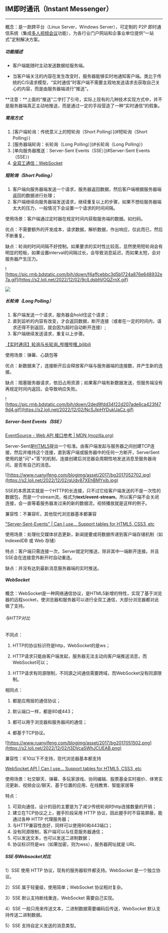 ## IM即时通讯（Instant Messenger）

---

概念：是一款跨平台（Linux Server，Windows Server），可定制的 P2P 即时通信系统（集成[多人视频会议](https://baike.baidu.com/item/多人视频会议/6541929)功能），为各行业门户网站和企事业单位提供“一站式”定制解决方案。



##### 功能描述

+ 客户端能随时主动发送数据给服务端。

+ 当客户端关注的内容在发生改变时，服务器能够实时地通知客户端。类比于传统的C/S请求模型，“实时通信”时客户端不需要主观地发送请求去获取自己关心的内容，而是由服务器端进行“推送”。

**注意：**上面的“推送”二字打了引号，实际上现有的几种技术实现方式中，并不是服务器端真正主动地推送，而是通过一定的手段营造了一种“实时通信”的假象。



##### 常用方式

1. [客户端轮询：传统意义上的短轮询（Short Polling）](#短轮询（Short Polling）)
2. [服务器端轮询：长轮询（Long Polling）](#长轮询（Long Polling）)
3. [单向服务器推送：Server-Sent Events（SSE）](#Server-Sent Events（SSE）)
4. [全双工通信：WebSocket](#WebSocket)



##### 短轮询（Short Polling）

1. 客户端向服务器端发送一个请求，服务器返回数据，然后客户端根据服务器端返回的数据进行处理；
2. 客户端继续向服务器端发送请求，继续重复以上的步骤，如果不想给服务器端太大的压力，一般情况下会设置一个请求的时间间隔。

使用场景：客户端通过定时器在规定时间内获取服务端的数据。如扫码。

优点：不需要额外的开发成本，请求数据，解析数据，作出响应，仅此而已，然后不断重复。

缺点：轮询的时间间隔不好控制。如果要求的实时性比较高，显然使用短轮询会有明显的短板，如果设置interval的间隔过长，会导致消息延迟，而如果太短，会对服务器产生压力。

![https://pic.rmb.bdstatic.com/bjh/down/f4affcebbc3d5b1724a876e648932e7a.gif](https://s2.loli.net/2022/12/02/9cILdsbhVOQZrnX.gif)

![](https://s2.loli.net/2022/12/02/cVdpEgofTOGeK84.gif)



##### 长轮询（Long Polling）

1. 客户端发送一个请求，服务器会hold住这个请求；
2. 直到监听的内容有改变，才会返回数据，断开连接（或者在一定的时间内，请求还得不到返回，就会因为超时自动断开连接）;
3. 客户端继续发送请求，重复以上步骤。

[【实时通讯】轮询与长轮询_哔哩哔哩_bilibili](https://www.bilibili.com/video/BV1C5411t7Nh)

使用场景：弹幕、心跳包等

优点：新数据来了，连接断开后会释放客户端与服务器端的连接数，并产生新的连接。

缺点：阻塞服务器请求，依旧占用资源；如果客户端有新数据发送，但服务端没有再规定时间内返回，会导致响应失败。

![https://pic.rmb.bdstatic.com/bjh/down/2ded9fdd34f22d207ade6ca423f479d4.gif](https://s2.loli.net/2022/12/02/NcSJIpHYDukUaCz.gif)



##### Server-Sent Events（SSE）

[EventSource - Web API 接口参考 | MDN (mozilla.org)](https://developer.mozilla.org/zh-CN/docs/Web/API/EventSource)

Server-Sent是[HTML5](https://so.csdn.net/so/search?q=HTML5&spm=1001.2101.3001.7020)提出一个标准。由客户端发起与服务器之间创建TCP连接，然后并维持这个连接，直到客户端或服务器中的任何一方断开，ServerSent使用的是"问"+"答"的机制，连接创建后浏览器会周期性地发送消息至服务器询问，是否有自己的消息。

![https://www.ruanyifeng.com/blogimg/asset/2017/bg2017052702.jpg](https://s2.loli.net/2022/12/02/qUdy87XEhBMYxib.jpg)

SSE的本质其实就是一个HTTP的长连接，只不过它给客户端发送的不是一次性的数据包，而是一个stream流，格式为**text/event-stream**。所以客户端不会关闭连接，会一直等着服务器发过来的新的数据流，视频播放就是这样的例子。

兼容性：不兼容IE，其他现代浏览器基本都兼容

["Server-Sent-Events" | Can I use... Support tables for HTML5, CSS3, etc](https://caniuse.com/?search=Server-Sent-Events)

使用场景：处理社交媒体状态更新，新闻提要或将数据传递到客户端存储机制（如 IndexedDB 或 Web 存储）

特点：客户端只需连接一次，Server就定时推送，除非其中一端断开连接。并且SSE会在连接意外断开时自动重连。

缺点：并没有达到最新消息服务器端的实时推送。



##### WebSocket

概念：WebSocket是一种网络通信协议，是HTML5新增的特性，实现了基于浏览器的远程socket，使浏览器和服务器可以进行全双工通信，大部分浏览器都对此做了支持。

###### 与HTTP对比

不同点：

1. HTTP的协议标识符是http，WebSocket的是ws；

2. HTTP请求只能由客户端发起，服务器无法主动向客户端推送消息，而WebSocket可以；

3. HTTP请求有同源限制，不同源之间通信需要跨域，而WebSocket没有同源限制。

相同点：

1. 都是应用层的通信协议；

2. 默认端口一样，都是80或443；

3. 都可以用于浏览器和服务器间的通信；
4. 都基于TCP协议。

![https://www.ruanyifeng.com/blogimg/asset/2017/bg2017051502.png](https://s2.loli.net/2022/12/02/t3DVcaSWhJCUEAB.png)

兼容性：IE10以下不支持，现代浏览器基本都支持

[WebSocket API | Can I use... Support tables for HTML5, CSS3, etc](https://caniuse.com/mdn-api_websocket)

使用场景：社交聊天、弹幕、多玩家游戏、协同编辑、股票基金实时报价、体育实况更新、视频会议/聊天、基于位置的应用、在线教育、智能家居等

特点：

1. 可双向通信，设计的目的主要是为了减少传统轮询时http连接数量的开销；
2. 建立在TCP协议之上，握手阶段采用 HTTP 协议，因此握手时不容易屏蔽，能通过各种 HTTP 代理服务器；
3. 与HTTP兼容性良好，同样可以使用80和443端口；
4. 没有同源限制，客户端可以与任意服务器通信；
5. 可以发送文本，也可以发送二进制数据；
6. 协议标识符是ws（如果加密，则为wss），服务器网址就是 URL.



##### SSE与Websocket对比

1）SSE 使用 HTTP 协议，现有的服务器软件都支持。WebSocket 是一个独立协议。

2）SSE 属于轻量级，使用简单；WebSocket 协议相对复杂。

3）SSE 默认支持断线重连，WebSocket 需要自己实现。

4）SSE 一般只用来传送文本，二进制数据需要编码后传送，WebSocket 默认支持传送二进制数据。

5）SSE 支持自定义发送的消息类型。